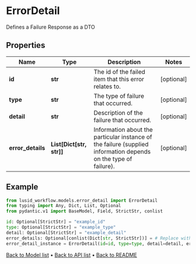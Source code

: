 # ErrorDetail

Defines a Failure Response as a DTO
## Properties
Name | Type | Description | Notes
------------ | ------------- | ------------- | -------------
**id** | **str** | The id of the failed item that this error relates to. | [optional] 
**type** | **str** | The type of failure that occurred. | [optional] 
**detail** | **str** | Description of the failure that occurred. | [optional] 
**error_details** | **List[Dict[str, str]]** | Information about the particular instance of the failure (supplied information depends on the type of failure). | [optional] 
## Example

```python
from lusid_workflow.models.error_detail import ErrorDetail
from typing import Any, Dict, List, Optional
from pydantic.v1 import BaseModel, Field, StrictStr, conlist

id: Optional[StrictStr] = "example_id"
type: Optional[StrictStr] = "example_type"
detail: Optional[StrictStr] = "example_detail"
error_details: Optional[conlist(Dict[str, StrictStr])] = # Replace with your value
error_detail_instance = ErrorDetail(id=id, type=type, detail=detail, error_details=error_details)

```

[Back to Model list](../README.md#documentation-for-models) &#8226; [Back to API list](../README.md#documentation-for-api-endpoints) &#8226; [Back to README](../README.md)

